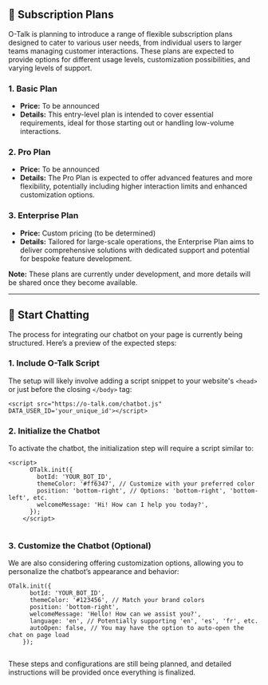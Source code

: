 <h2>💼 Subscription Plans</h2>
<p>
  O-Talk is planning to introduce a range of flexible subscription plans
  designed to cater to various user needs, from individual users to larger teams
  managing customer interactions. These plans are expected to provide options
  for different usage levels, customization possibilities, and varying levels of
  support.
</p>

<h3>1. Basic Plan</h3>
<ul>
  <li><strong>Price:</strong> To be announced</li>
  <li>
    <strong>Details:</strong> This entry-level plan is intended to cover
    essential requirements, ideal for those starting out or handling low-volume
    interactions.
  </li>
</ul>

<h3>2. Pro Plan</h3>
<ul>
  <li><strong>Price:</strong> To be announced</li>
  <li>
    <strong>Details:</strong> The Pro Plan is expected to offer advanced
    features and more flexibility, potentially including higher interaction
    limits and enhanced customization options.
  </li>
</ul>

<h3>3. Enterprise Plan</h3>
<ul>
  <li><strong>Price:</strong> Custom pricing (to be determined)</li>
  <li>
    <strong>Details:</strong> Tailored for large-scale operations, the
    Enterprise Plan aims to deliver comprehensive solutions with dedicated
    support and potential for bespoke feature development.
  </li>
</ul>

<p>
  <strong>Note:</strong> These plans are currently under development, and more
  details will be shared once they become available.
</p>

<hr />

<h2>🚀 Start Chatting</h2>
<p>
  The process for integrating our chatbot on your page is currently being
  structured. Here’s a preview of the expected steps:
</p>

<h3>1. Include O-Talk Script</h3>
<p>
  The setup will likely involve adding a script snippet to your website's
  <code>&lt;head&gt;</code> or just before the closing
  <code>&lt;/body&gt;</code> tag:
</p>
<pre><code>&lt;script src="https://o-talk.com/chatbot.js" DATA_USER_ID='your_unique_id'&gt;&lt;/script&gt;</code></pre>

<h3>2. Initialize the Chatbot</h3>
<p>
  To activate the chatbot, the initialization step will require a script similar
  to:
</p>
<pre><code>&lt;script&gt;
      OTalk.init({
        botId: 'YOUR_BOT_ID',
        themeColor: '#ff6347', // Customize with your preferred color
        position: 'bottom-right', // Options: 'bottom-right', 'bottom-left', etc.
        welcomeMessage: 'Hi! How can I help you today?',
      });
    &lt;/script&gt;
    </code></pre>

<h3>3. Customize the Chatbot (Optional)</h3>
<p>
  We are also considering offering customization options, allowing you to
  personalize the chatbot’s appearance and behavior:
</p>
<pre><code>OTalk.init({
      botId: 'YOUR_BOT_ID',
      themeColor: '#123456', // Match your brand colors
      position: 'bottom-right', 
      welcomeMessage: 'Hello! How can we assist you?',
      language: 'en', // Potentially supporting 'en', 'es', 'fr', etc.
      autoOpen: false, // You may have the option to auto-open the chat on page load
    });
    </code></pre>

<p>
  These steps and configurations are still being planned, and detailed
  instructions will be provided once everything is finalized.
</p>
